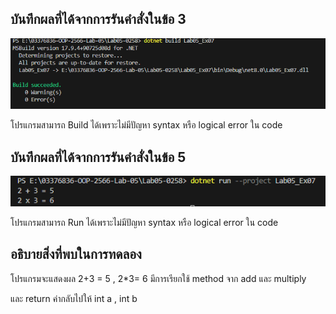 ## บันทึกผลที่ได้จากการรันคำสั่งในข้อ 3

![](/Pictures/pic-13.png)

โปรแกรมสามารถ Build ได้เพราะไม่มีปัญหา syntax หรือ logical error ใน code

##  บันทึกผลที่ได้จากการรันคำสั่งในข้อ 5

![](/Pictures/pic-14.png)

โปรแกรมสามารถ Run ได้เพราะไม่มีปัญหา syntax หรือ logical error ใน code

## อธิบายสิ่งที่พบในการทดลอง

โปรแกรมจะแสดงผล 2+3 = 5 , 2*3= 6 มีการเรียกใช้ method จาก add และ multiply 

และ return ค่ากลับไปให้ int a , int b 
